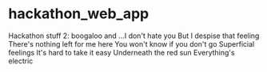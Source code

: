 # hackathon_web_app
Hackathon stuff 2: boogaloo and ...I don't hate you But I despise that feeling There's nothing left for me here You won't know if you don't go Superficial feelings It's hard to take it easy Underneath the red sun Everything's electric
